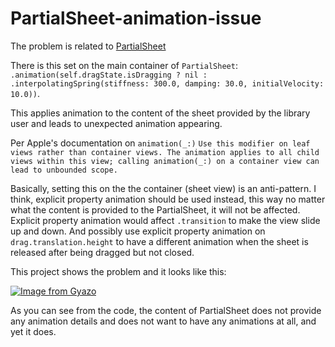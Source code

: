 # PartialSheet-animation-issue

The problem is related to [PartialSheet](https://github.com/AndreaMiotto/PartialSheet)

There is this set on the main container of `PartialSheet`:
`.animation(self.dragState.isDragging ? nil : .interpolatingSpring(stiffness: 300.0, damping: 30.0, initialVelocity: 10.0))`.

This applies animation to the content of the sheet provided by the library user and leads to unexpected animation appearing.

Per Apple's documentation on `animation(_:)` 
`Use this modifier on leaf views rather than container views. The animation applies to all child views within this view; calling animation(_:) on a container view can lead to unbounded scope.`

Basically, setting this on the the container (sheet view) is an anti-pattern. I think, explicit property animation should be used instead, this way no matter what the content is provided to the PartialSheet, it will not be affected. Explicit property animation would affect `.transition` to make the view slide up and down. And possibly use explicit property animation on `drag.translation.height` to have a different animation when the sheet is released after being dragged but not closed.

This project shows the problem and it looks like this:

[![Image from Gyazo](https://i.gyazo.com/4e213a97e95b7ece95396becfe5c7999.gif)](https://gyazo.com/4e213a97e95b7ece95396becfe5c7999)

As you can see from the code, the content of PartialSheet does not provide any animation details and does not want to have any animations at all, and yet it does.
